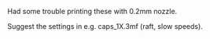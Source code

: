 
Had some trouble printing these with 0.2mm nozzle.

Suggest the settings in e.g. caps_1X.3mf (raft, slow speeds).
